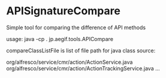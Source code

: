 APISignatureCompare
===================

Simple tool for comparing the difference of API methods

usage:
java -cp . jp.aegif.tools.APICompare <sourcecode location1> <sourcecode location2> <compareClassListFile>

compareClassListFile is list of file path for java class source:

  org/alfresco/service/cmr/action/ActionService.java
  org/alfresco/service/cmr/action/ActionTrackingService.java
  ...
